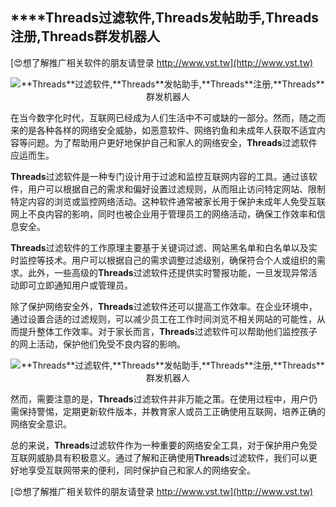 ## ****Threads**过滤软件,**Threads**发帖助手,**Threads**注册,**Threads**群发机器人**

[😍想了解推广相关软件的朋友请登录 http://www.vst.tw](http://www.vst.tw)

 <center><img src="https://vst.tw/MP4/tuiguang/png/6.png" alt="**Threads**过滤软件,**Threads**发帖助手,**Threads**注册,**Threads**群发机器人"></center>

在当今数字化时代，互联网已经成为人们生活中不可或缺的一部分。然而，随之而来的是各种各样的网络安全威胁，如恶意软件、网络钓鱼和未成年人获取不适宜内容等问题。为了帮助用户更好地保护自己和家人的网络安全，**Threads**过滤软件应运而生。

**Threads**过滤软件是一种专门设计用于过滤和监控互联网内容的工具。通过该软件，用户可以根据自己的需求和偏好设置过滤规则，从而阻止访问特定网站、限制特定内容的浏览或监控网络活动。这种软件通常被家长用于保护未成年人免受互联网上不良内容的影响，同时也被企业用于管理员工的网络活动，确保工作效率和信息安全。

**Threads**过滤软件的工作原理主要基于关键词过滤、网站黑名单和白名单以及实时监控等技术。用户可以根据自己的需求调整过滤级别，确保符合个人或组织的需求。此外，一些高级的**Threads**过滤软件还提供实时警报功能，一旦发现异常活动即可立即通知用户或管理员。

除了保护网络安全外，**Threads**过滤软件还可以提高工作效率。在企业环境中，通过设置合适的过滤规则，可以减少员工在工作时间浏览不相关网站的可能性，从而提升整体工作效率。对于家长而言，**Threads**过滤软件可以帮助他们监控孩子的网上活动，保护他们免受不良内容的影响。

 <center><img src="https://vst.tw/MP4/tuiguang/png/7.png" alt="**Threads**过滤软件,**Threads**发帖助手,**Threads**注册,**Threads**群发机器人"></center>

然而，需要注意的是，**Threads**过滤软件并非万能之策。在使用过程中，用户仍需保持警惕，定期更新软件版本，并教育家人或员工正确使用互联网，培养正确的网络安全意识。

总的来说，**Threads**过滤软件作为一种重要的网络安全工具，对于保护用户免受互联网威胁具有积极意义。通过了解和正确使用**Threads**过滤软件，我们可以更好地享受互联网带来的便利，同时保护自己和家人的网络安全。

[😍想了解推广相关软件的朋友请登录 http://www.vst.tw](http://www.vst.tw)



